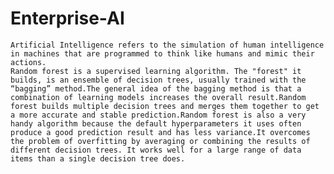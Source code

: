 # Enterprise-AI
    Artificial Intelligence refers to the simulation of human intelligence in machines that are programmed to think like humans and mimic their actions.
    Random forest is a supervised learning algorithm. The "forest" it builds, is an ensemble of decision trees, usually trained with the “bagging” method.The general idea of the bagging method is that a combination of learning models increases the overall result.Random forest builds multiple decision trees and merges them together to get a more accurate and stable prediction.Random forest is also a very handy algorithm because the default hyperparameters it uses often produce a good prediction result and has less variance.It overcomes the problem of overfitting by averaging or combining the results of different decision trees. It works well for a large range of data items than a single decision tree does. 
